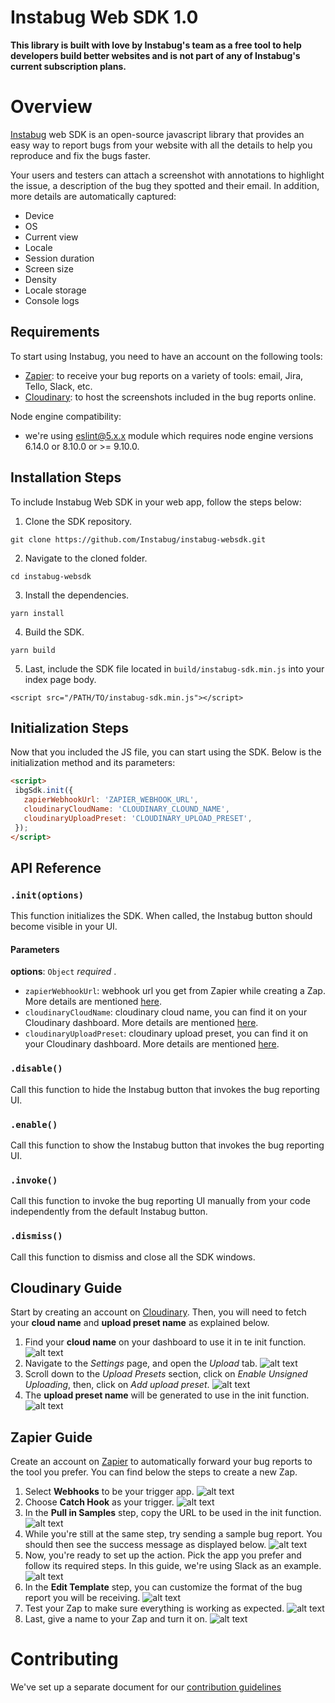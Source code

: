 # Instabug Web SDK 1.0

**This library is built with love by Instabug's team as a free tool to help developers build better websites and is not part of any of Instabug's current subscription plans.**

# Overview
[Instabug](https://instabug.com) web SDK is an open-source javascript library that provides an easy way to report bugs from your website with all the details to help you reproduce and fix the bugs faster.

Your users and testers can attach a screenshot with annotations to highlight the issue, a description of the bug they spotted and their email. In addition, more details are automatically captured:
* Device
* OS
* Current view
* Locale
* Session duration
* Screen size
* Density
* Locale storage
* Console logs

## Requirements
To start using Instabug, you need to have an account on the following tools:
* [Zapier](https://zapier.com): to receive your bug reports on a variety of tools: email, Jira, Tello, Slack, etc.
* [Cloudinary](https://cloudinary.com): to host the screenshots included in the bug reports online.


Node engine compatibility:
* we're using eslint@5.x.x module which requires node engine versions 6.14.0 or 8.10.0 or >= 9.10.0.

## Installation Steps
To include Instabug Web SDK in your web app, follow the steps below:

1. Clone the SDK repository.
```
git clone https://github.com/Instabug/instabug-websdk.git
```
2. Navigate to the cloned folder.
```
cd instabug-websdk
```
3. Install the dependencies.
```
yarn install
```
4. Build the SDK.
```
yarn build
```
5. Last, include the SDK file located in `build/instabug-sdk.min.js` into your index page body.
```
<script src="/PATH/TO/instabug-sdk.min.js"></script>
```

## Initialization Steps
Now that you included the JS file, you can start using the SDK.  Below is the initialization method and its parameters:
 ```html
<script>
  ibgSdk.init({
    zapierWebhookUrl: 'ZAPIER_WEBHOOK_URL',
    cloudinaryCloudName: 'CLOUDINARY_CLOUND_NAME',
    cloudinaryUploadPreset: 'CLOUDINARY_UPLOAD_PRESET',
  });
</script>
```

## API Reference

### `.init(options)`
This function initializes the SDK. When called, the Instabug button should become visible in your UI.
#### Parameters
**options**: `Object` _required_ .
- `zapierWebhookUrl`: webhook url you get from Zapier while creating a Zap. More details are mentioned [here](#zapier-guide).
- `cloudinaryCloudName`: cloudinary cloud name, you can find it on your Cloudinary dashboard. More details are mentioned [here](#cloudinary-guide).
- `cloudinaryUploadPreset`: cloudinary upload preset, you can find it on your Cloudinary dashboard. More details are mentioned [here](#cloudinary-guide).

### `.disable()`
Call this function to hide the Instabug button that invokes the bug reporting UI.

### `.enable()`
Call this function to show the Instabug button that invokes the bug reporting UI.

### `.invoke()`
Call this function to invoke the bug reporting UI manually from your code independently from the default Instabug button.

### `.dismiss()`
Call this function to dismiss and close all the SDK windows.

## Cloudinary Guide
Start by creating an account on [Cloudinary](https://cloudinary.com). Then, you will need to fetch your **cloud name** and **upload preset name** as explained below.

1. Find your **cloud name** on your dashboard to use it in te init function.
![alt text](https://files.readme.io/58b3f8e-Cloudinary1.png)
2. Navigate to the *Settings* page, and open the *Upload* tab.
![alt text](https://files.readme.io/ea87be3-Cloudinary2.png)
3. Scroll down to the *Upload Presets* section, click on *Enable Unsigned Uploading*, then, click on *Add upload preset*.
![alt text](https://files.readme.io/70368bf-Cloudinary3.png)
4. The **upload preset name** will be generated to use in the init function.
![alt text](https://files.readme.io/732fbdd-Cloudinary4.png)

## Zapier Guide
Create an account on [Zapier](https://zapier.com) to automatically forward your bug reports to the tool you prefer. You can find below the steps to create a new Zap.
1. Select **Webhooks** to be your trigger app.
![alt text](https://files.readme.io/6253938-Zapier1.png)
2. Choose **Catch Hook** as your trigger.
![alt text](https://files.readme.io/ed2b766-Zapier2.png)
3. In the  **Pull in Samples** step, copy the URL to be used in the init function.
![alt text](https://files.readme.io/4c38817-Zapier3.png)
4. While you're still at the same step, try sending a sample bug report. You should then see the success message as displayed below.
![alt text](https://files.readme.io/ef3b0b9-Zapier4.png)
5. Now, you're ready to set up the action. Pick the app you prefer and follow its required steps. In this guide, we're using Slack as an example.
![alt text](https://files.readme.io/bcc7f77-Zapier5.png)
6. In the **Edit Template** step, you can customize the format of the bug report you will be receiving.
![alt text](https://files.readme.io/7232147-Zapier6.png)
7. Test your Zap to make sure everything is working as expected.
![alt text](https://files.readme.io/c645c89-Zapier8.png)
8. Last, give a name to your Zap and turn it on.
![alt text](https://files.readme.io/244a5fe-Zapier10.png)

# Contributing

We've set up a separate document for our [contribution guidelines](https://github.com/Instabug/instabug-websdk/blob/master/CONTRIBUTING.md)
